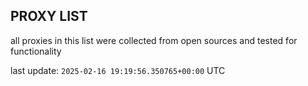 ## PROXY LIST

all proxies in this list were collected from open sources and tested for functionality

last update: `2025-02-16 19:19:56.350765+00:00` UTC